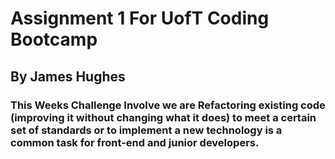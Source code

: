 # Assignment 1 For UofT Coding Bootcamp 
## By James Hughes
### This Weeks Challenge Involve we are Refactoring existing code (improving it without changing what it does) to meet a certain set of standards or to implement a new technology is a common task for front-end and junior developers.
